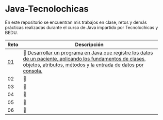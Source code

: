 # Java-Tecnolochicas
En este repositorio se encuentran mis trabajos en clase, retos y demás prácticas realizadas durante el curso de Java impartido por Tecnolochicas y BEDU.

|Reto| Descripción |
|----|-------------|
|[01](Reto1)|💪 [Desarrollar un programa en Java que registre los datos de un paciente, aplicando los fundamentos de clases, objetos, atributos, métodos y la entrada de datos por consola.](Reto1)|
|02|💪|
|03|💪|
|04|💪|
|05|💪|
|06|💪|
